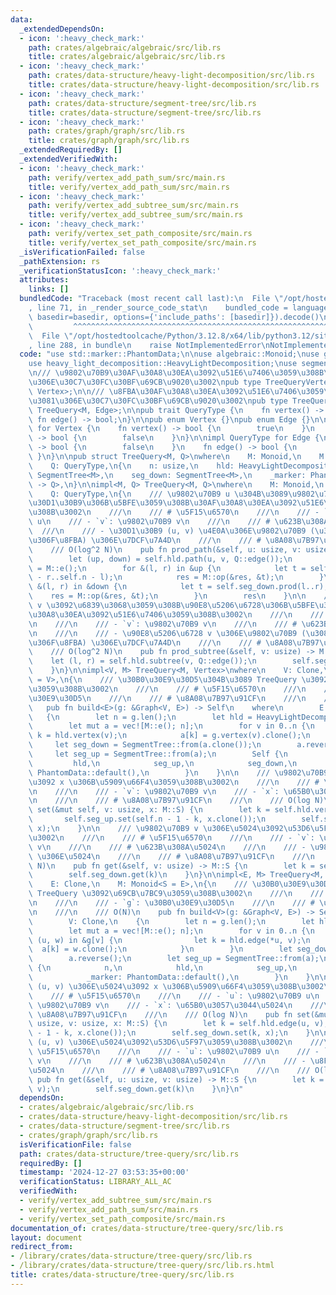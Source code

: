 ```yaml
---
data:
  _extendedDependsOn:
  - icon: ':heavy_check_mark:'
    path: crates/algebraic/algebraic/src/lib.rs
    title: crates/algebraic/algebraic/src/lib.rs
  - icon: ':heavy_check_mark:'
    path: crates/data-structure/heavy-light-decomposition/src/lib.rs
    title: crates/data-structure/heavy-light-decomposition/src/lib.rs
  - icon: ':heavy_check_mark:'
    path: crates/data-structure/segment-tree/src/lib.rs
    title: crates/data-structure/segment-tree/src/lib.rs
  - icon: ':heavy_check_mark:'
    path: crates/graph/graph/src/lib.rs
    title: crates/graph/graph/src/lib.rs
  _extendedRequiredBy: []
  _extendedVerifiedWith:
  - icon: ':heavy_check_mark:'
    path: verify/vertex_add_path_sum/src/main.rs
    title: verify/vertex_add_path_sum/src/main.rs
  - icon: ':heavy_check_mark:'
    path: verify/vertex_add_subtree_sum/src/main.rs
    title: verify/vertex_add_subtree_sum/src/main.rs
  - icon: ':heavy_check_mark:'
    path: verify/vertex_set_path_composite/src/main.rs
    title: verify/vertex_set_path_composite/src/main.rs
  _isVerificationFailed: false
  _pathExtension: rs
  _verificationStatusIcon: ':heavy_check_mark:'
  attributes:
    links: []
  bundledCode: "Traceback (most recent call last):\n  File \"/opt/hostedtoolcache/Python/3.12.8/x64/lib/python3.12/site-packages/onlinejudge_verify/documentation/build.py\"\
    , line 71, in _render_source_code_stat\n    bundled_code = language.bundle(stat.path,\
    \ basedir=basedir, options={'include_paths': [basedir]}).decode()\n          \
    \         ^^^^^^^^^^^^^^^^^^^^^^^^^^^^^^^^^^^^^^^^^^^^^^^^^^^^^^^^^^^^^^^^^^^^^^^^^^^^^^^^^\n\
    \  File \"/opt/hostedtoolcache/Python/3.12.8/x64/lib/python3.12/site-packages/onlinejudge_verify/languages/rust.py\"\
    , line 288, in bundle\n    raise NotImplementedError\nNotImplementedError\n"
  code: "use std::marker::PhantomData;\n\nuse algebraic::Monoid;\nuse graph::Graph;\n\
    use heavy_light_decomposition::HeavyLightDecomposition;\nuse segment_tree::SegmentTree;\n\
    \n/// \u9802\u70B9\u30AF\u30A8\u30EA\u3092\u51E6\u7406\u3059\u308B\u305F\u3081\
    \u306E\u30C7\u30FC\u30BF\u69CB\u9020\u3002\npub type TreeQueryVertex<M> = TreeQuery<M,\
    \ Vertex>;\n\n/// \u8FBA\u30AF\u30A8\u30EA\u3092\u51E6\u7406\u3059\u308B\u305F\
    \u3081\u306E\u30C7\u30FC\u30BF\u69CB\u9020\u3002\npub type TreeQueryEdge<M> =\
    \ TreeQuery<M, Edge>;\n\npub trait QueryType {\n    fn vertex() -> bool;\n   \
    \ fn edge() -> bool;\n}\n\npub enum Vertex {}\npub enum Edge {}\n\nimpl QueryType\
    \ for Vertex {\n    fn vertex() -> bool {\n        true\n    }\n    fn edge()\
    \ -> bool {\n        false\n    }\n}\n\nimpl QueryType for Edge {\n    fn vertex()\
    \ -> bool {\n        false\n    }\n    fn edge() -> bool {\n        true\n   \
    \ }\n}\n\npub struct TreeQuery<M, Q>\nwhere\n    M: Monoid,\n    M::S: Clone,\n\
    \    Q: QueryType,\n{\n    n: usize,\n    hld: HeavyLightDecomposition,\n    seg_up:\
    \ SegmentTree<M>,\n    seg_down: SegmentTree<M>,\n    _marker: PhantomData<fn()\
    \ -> Q>,\n}\n\nimpl<M, Q> TreeQuery<M, Q>\nwhere\n    M: Monoid,\n    M::S: Clone,\n\
    \    Q: QueryType,\n{\n    /// \u9802\u70B9 u \u304B\u3089\u9802\u70B9 v \u306E\
    \u30D1\u30B9\u306B\u5BFE\u3059\u308B\u30AF\u30A8\u30EA\u3092\u51E6\u7406\u3059\
    \u308B\u3002\n    ///\n    /// # \u5F15\u6570\n    ///\n    /// - `u`: \u9802\u70B9\
    \ u\n    /// - `v`: \u9802\u70B9 v\n    ///\n    /// # \u623B\u308A\u5024\n  \
    \  ///\n    /// - \u30D1\u30B9 (u, v) \u4E0A\u306E\u9802\u70B9 (\u3082\u3057\u304F\
    \u306F\u8FBA) \u306E\u7DCF\u7A4D\n    ///\n    /// # \u8A08\u7B97\u91CF\n    ///\n\
    \    /// O(log^2 N)\n    pub fn prod_path(&self, u: usize, v: usize) -> M::S {\n\
    \        let (up, down) = self.hld.path(u, v, Q::edge());\n        let mut res\
    \ = M::e();\n        for &(l, r) in &up {\n            let t = self.seg_up.prod(self.n\
    \ - r..self.n - l);\n            res = M::op(&res, &t);\n        }\n        for\
    \ &(l, r) in &down {\n            let t = self.seg_down.prod(l..r);\n        \
    \    res = M::op(&res, &t);\n        }\n        res\n    }\n\n    /// \u9802\u70B9\
    \ v \u3092\u6839\u3068\u3059\u308B\u90E8\u5206\u6728\u306B\u5BFE\u3059\u308B\u30AF\
    \u30A8\u30EA\u3092\u51E6\u7406\u3059\u308B\u3002\n    ///\n    /// # \u5F15\u6570\
    \n    ///\n    /// - `v`: \u9802\u70B9 v\n    ///\n    /// # \u623B\u308A\u5024\
    \n    ///\n    /// - \u90E8\u5206\u6728 v \u306E\u9802\u70B9 (\u3082\u3057\u304F\
    \u306F\u8FBA) \u306E\u7DCF\u7A4D\n    ///\n    /// # \u8A08\u7B97\u91CF\n    ///\n\
    \    /// O(log^2 N)\n    pub fn prod_subtree(&self, v: usize) -> M::S {\n    \
    \    let (l, r) = self.hld.subtree(v, Q::edge());\n        self.seg_down.prod(l..r)\n\
    \    }\n}\n\nimpl<V, M> TreeQuery<M, Vertex>\nwhere\n    V: Clone,\n    M: Monoid<S\
    \ = V>,\n{\n    /// \u30B0\u30E9\u30D5\u304B\u3089 TreeQuery \u3092\u69CB\u7BC9\
    \u3059\u308B\u3002\n    ///\n    /// # \u5F15\u6570\n    ///\n    /// - `g`: \u30B0\
    \u30E9\u30D5\n    ///\n    /// # \u8A08\u7B97\u91CF\n    ///\n    /// O(N)\n \
    \   pub fn build<E>(g: &Graph<V, E>) -> Self\n    where\n        E: Clone,\n \
    \   {\n        let n = g.len();\n        let hld = HeavyLightDecomposition::new(g);\n\
    \        let mut a = vec![M::e(); n];\n        for v in 0..n {\n            let\
    \ k = hld.vertex(v);\n            a[k] = g.vertex(v).clone();\n        }\n   \
    \     let seg_down = SegmentTree::from(a.clone());\n        a.reverse();\n   \
    \     let seg_up = SegmentTree::from(a);\n        Self {\n            n,\n   \
    \         hld,\n            seg_up,\n            seg_down,\n            _marker:\
    \ PhantomData::default(),\n        }\n    }\n\n    /// \u9802\u70B9 v \u306E\u5024\
    \u3092 x \u306B\u5909\u66F4\u3059\u308B\u3002\n    ///\n    /// # \u5F15\u6570\
    \n    ///\n    /// - `v`: \u9802\u70B9 v\n    /// - `x`: \u65B0\u3057\u3044\u5024\
    \n    ///\n    /// # \u8A08\u7B97\u91CF\n    ///\n    /// O(log N)\n    pub fn\
    \ set(&mut self, v: usize, x: M::S) {\n        let k = self.hld.vertex(v);\n \
    \       self.seg_up.set(self.n - 1 - k, x.clone());\n        self.seg_down.set(k,\
    \ x);\n    }\n\n    /// \u9802\u70B9 v \u306E\u5024\u3092\u53D6\u5F97\u3059\u308B\
    \u3002\n    ///\n    /// # \u5F15\u6570\n    ///\n    /// - `v`: \u9802\u70B9\
    \ v\n    ///\n    /// # \u623B\u308A\u5024\n    ///\n    /// - \u9802\u70B9 v\
    \ \u306E\u5024\n    ///\n    /// # \u8A08\u7B97\u91CF\n    ///\n    /// O(log\
    \ N)\n    pub fn get(&self, v: usize) -> M::S {\n        let k = self.hld.vertex(v);\n\
    \        self.seg_down.get(k)\n    }\n}\n\nimpl<E, M> TreeQuery<M, Edge>\nwhere\n\
    \    E: Clone,\n    M: Monoid<S = E>,\n{\n    /// \u30B0\u30E9\u30D5\u304B\u3089\
    \ TreeQuery \u3092\u69CB\u7BC9\u3059\u308B\u3002\n    ///\n    /// # \u5F15\u6570\
    \n    ///\n    /// - `g`: \u30B0\u30E9\u30D5\n    ///\n    /// # \u8A08\u7B97\u91CF\
    \n    ///\n    /// O(N)\n    pub fn build<V>(g: &Graph<V, E>) -> Self\n    where\n\
    \        V: Clone,\n    {\n        let n = g.len();\n        let hld = HeavyLightDecomposition::new(g);\n\
    \        let mut a = vec![M::e(); n];\n        for v in 0..n {\n            for\
    \ (u, w) in &g[v] {\n                let k = hld.edge(*u, v);\n              \
    \  a[k] = w.clone();\n            }\n        }\n        let seg_down = SegmentTree::from(a.clone());\n\
    \        a.reverse();\n        let seg_up = SegmentTree::from(a);\n        Self\
    \ {\n            n,\n            hld,\n            seg_up,\n            seg_down,\n\
    \            _marker: PhantomData::default(),\n        }\n    }\n\n    /// \u8FBA\
    \ (u, v) \u306E\u5024\u3092 x \u306B\u5909\u66F4\u3059\u308B\u3002\n    ///\n\
    \    /// # \u5F15\u6570\n    ///\n    /// - `u`: \u9802\u70B9 u\n    /// - `v`:\
    \ \u9802\u70B9 v\n    /// - `x`: \u65B0\u3057\u3044\u5024\n    ///\n    /// #\
    \ \u8A08\u7B97\u91CF\n    ///\n    /// O(log N)\n    pub fn set(&mut self, u:\
    \ usize, v: usize, x: M::S) {\n        let k = self.hld.edge(u, v);\n        self.seg_up.set(self.n\
    \ - 1 - k, x.clone());\n        self.seg_down.set(k, x);\n    }\n\n    /// \u8FBA\
    \ (u, v) \u306E\u5024\u3092\u53D6\u5F97\u3059\u308B\u3002\n    ///\n    /// #\
    \ \u5F15\u6570\n    ///\n    /// - `u`: \u9802\u70B9 u\n    /// - `v`: \u9802\u70B9\
    \ v\n    ///\n    /// # \u623B\u308A\u5024\n    ///\n    /// - \u8FBA (u, v) \u306E\
    \u5024\n    ///\n    /// # \u8A08\u7B97\u91CF\n    ///\n    /// O(log N)\n   \
    \ pub fn get(&self, u: usize, v: usize) -> M::S {\n        let k = self.hld.edge(u,\
    \ v);\n        self.seg_down.get(k)\n    }\n}\n"
  dependsOn:
  - crates/algebraic/algebraic/src/lib.rs
  - crates/data-structure/heavy-light-decomposition/src/lib.rs
  - crates/data-structure/segment-tree/src/lib.rs
  - crates/graph/graph/src/lib.rs
  isVerificationFile: false
  path: crates/data-structure/tree-query/src/lib.rs
  requiredBy: []
  timestamp: '2024-12-27 03:53:35+00:00'
  verificationStatus: LIBRARY_ALL_AC
  verifiedWith:
  - verify/vertex_add_subtree_sum/src/main.rs
  - verify/vertex_add_path_sum/src/main.rs
  - verify/vertex_set_path_composite/src/main.rs
documentation_of: crates/data-structure/tree-query/src/lib.rs
layout: document
redirect_from:
- /library/crates/data-structure/tree-query/src/lib.rs
- /library/crates/data-structure/tree-query/src/lib.rs.html
title: crates/data-structure/tree-query/src/lib.rs
---
```

